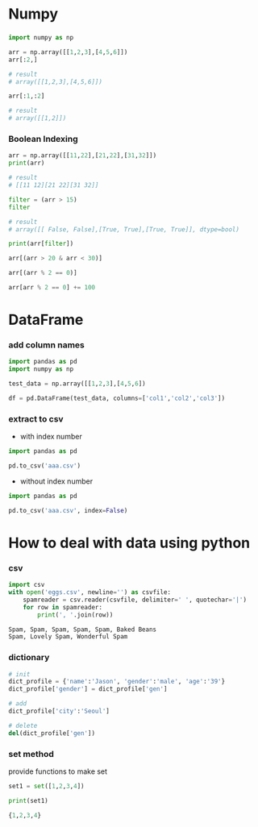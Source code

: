 # Numpy
### 
```python
import numpy as np

arr = np.array([[1,2,3],[4,5,6]])
arr[:2,]

# result
# array([[1,2,3],[4,5,6]])

arr[:1,:2]

# result
# array([[1,2]])

```

### Boolean Indexing
```python
arr = np.array([[11,22],[21,22],[31,32]])
print(arr)

# result 
# [[11 12][21 22][31 32]]

filter = (arr > 15)
filter

# result
# array([[ False, False],[True, True],[True, True]], dtype=bool)

print(arr[filter])

arr[(arr > 20 & arr < 30)]

arr[(arr % 2 == 0)]

arr[arr % 2 == 0] += 100
```

# DataFrame
### add column names
``` python
import pandas as pd
import numpy as np

test_data = np.array([[1,2,3],[4,5,6])

df = pd.DataFrame(test_data, columns=['col1','col2','col3'])
```

### extract to csv
- with index number
```python
import pandas as pd

pd.to_csv('aaa.csv')
```
- without index number
```python
import pandas as pd

pd.to_csv('aaa.csv', index=False)
```

# How to deal with data using python

### csv 

```python
import csv
with open('eggs.csv', newline='') as csvfile:
    spamreader = csv.reader(csvfile, delimiter=' ', quotechar='|')
    for row in spamreader:
        print(', '.join(row))

Spam, Spam, Spam, Spam, Spam, Baked Beans
Spam, Lovely Spam, Wonderful Spam
```

### dictionary

```python
# init
dict_profile = {'name':'Jason', 'gender':'male', 'age':'39'}
dict_profile['gender'] = dict_profile['gen']

# add 
dict_profile['city':'Seoul']

# delete
del(dict_profile['gen'])
```

### set method
provide functions to make set

```python
set1 = set([1,2,3,4])

print(set1)

{1,2,3,4}
```
